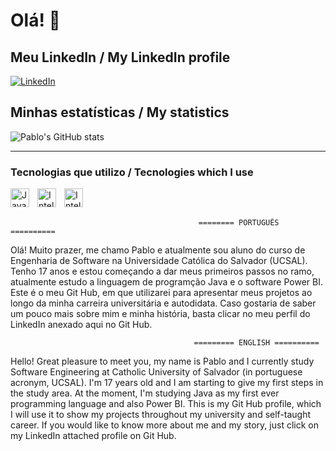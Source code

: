 # Olá! 👋

## Meu LinkedIn / My LinkedIn profile

[![LinkedIn](https://img.shields.io/badge/LinkedIn-0077B5?style=for-the-badge&logo=linkedin&logoColor=white)](https://www.linkedin.com/in/%20pablofranca2007)

## Minhas estatísticas / My statistics

![Pablo's GitHub stats](https://github-readme-stats.vercel.app/api?username=pablofranca19&show_icons=true&theme=dracula)
 
---

### Tecnologias que utilizo / Tecnologies which I use

 <img 
        align= "left"
        alt="Java"
        title="Java"
        width="30px"
        style= "padding-right: 10px;"
        src="https://cdn.jsdelivr.net/gh/devicons/devicon@latest/icons/java/java-plain.svg" />
                 
<img
        align= "left"
        alt="IntelliJ"
        title="IntelliJ"
        width="30px"
        style= "padding-right: 10px;"
    src="https://cdn.jsdelivr.net/gh/devicons/devicon@latest/icons/intellij/intellij-original.svg" />


<img 
    align= "left"
        alt="IntelliJ"
        title="IntelliJ"
        width="30px"
        style= "padding-right: 10px;"
    src="https://cdn.jsdelivr.net/gh/devicons/devicon@latest/icons/vscode/vscode-original.svg" /> <br><br>
    
                                              ======== PORTUGUÊS ==========
Olá! Muito prazer, me chamo Pablo e atualmente sou aluno do curso de Engenharia de Software na Universidade Católica do Salvador (UCSAL).
Tenho 17 anos e estou começando a dar meus primeiros passos no ramo, atualmente estudo a linguagem de programção Java e o software Power BI.
Este é o meu Git Hub, em que utilizarei para apresentar meus projetos ao longo da minha carreira universitária e autodidata.
Caso gostaria de saber um pouco mais sobre mim e minha história, basta clicar no meu perfil do LinkedIn anexado aqui no Git Hub.


                                             ========= ENGLISH ==========
Hello! Great pleasure to meet you, my name is Pablo and I currently study Software Engineering at Catholic University of Salvador (in portuguese acronym, UCSAL).
I'm 17 years old and I am starting to give my first steps in the study area. At the moment, I'm studying Java as my first ever programming language and also Power BI.
This is my Git Hub profile, which I will use it to show my projects throughout my university and self-taught career.
If you would like to know more about me and my story, just click on my LinkedIn attached profile on Git Hub.

<!---
pablofranca19/pablofranca19 is a ✨ special ✨ repository because its `README.md` (this file) appears on your GitHub profile.
You can click the Preview link to take a look at your changes.
--->
